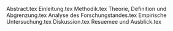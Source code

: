 Abstract.tex
Einleitung.tex
Methodik.tex
Theorie, Definition und Abgrenzung.tex
Analyse des Forschungstandes.tex
Empirische Untersuchung.tex
Diskussion.tex
Resuemee und Ausblick.tex
